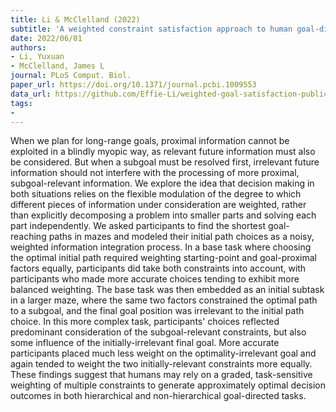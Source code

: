 ```yaml
---
title: Li & McClelland (2022)
subtitle: 'A weighted constraint satisfaction approach to human goal-directed decision making'
date: 2022/06/01
authors:
- Li, Yuxuan
- McClelland, James L
journal: PLoS Comput. Biol.
paper_url: https://doi.org/10.1371/journal.pcbi.1009553
data_url: https://github.com/Effie-Li/weighted-goal-satisfaction-public
tags:
- 
---
```


When we plan for long-range goals, proximal information cannot be exploited in a blindly myopic way, as relevant future information must also be considered. But when a subgoal must be resolved first, irrelevant future information should not interfere with the processing of more proximal, subgoal-relevant information. We explore the idea that decision making in both situations relies on the flexible modulation of the degree to which different pieces of information under consideration are weighted, rather than explicitly decomposing a problem into smaller parts and solving each part independently. We asked participants to find the shortest goal-reaching paths in mazes and modeled their initial path choices as a noisy, weighted information integration process. In a base task where choosing the optimal initial path required weighting starting-point and goal-proximal factors equally, participants did take both constraints into account, with participants who made more accurate choices tending to exhibit more balanced weighting. The base task was then embedded as an initial subtask in a larger maze, where the same two factors constrained the optimal path to a subgoal, and the final goal position was irrelevant to the initial path choice. In this more complex task, participants' choices reflected predominant consideration of the subgoal-relevant constraints, but also some influence of the initially-irrelevant final goal. More accurate participants placed much less weight on the optimality-irrelevant goal and again tended to weight the two initially-relevant constraints more equally. These findings suggest that humans may rely on a graded, task-sensitive weighting of multiple constraints to generate approximately optimal decision outcomes in both hierarchical and non-hierarchical goal-directed tasks.
